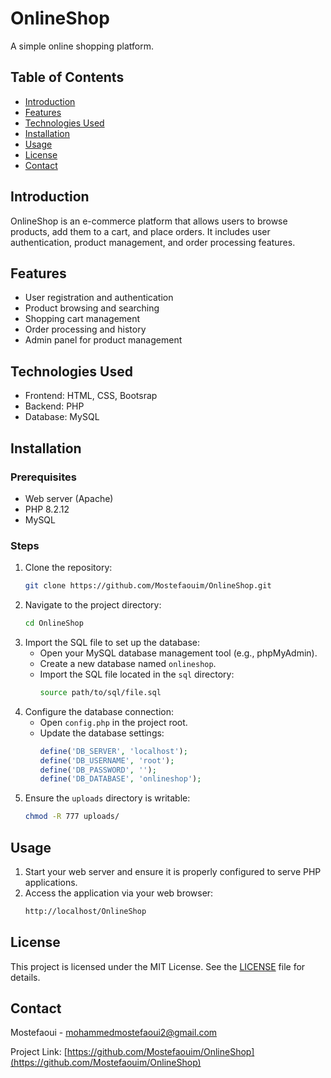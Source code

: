 # OnlineShop

A simple online shopping platform.

## Table of Contents

- [Introduction](#introduction)
- [Features](#features)
- [Technologies Used](#technologies-used)
- [Installation](#installation)
- [Usage](#usage)
- [License](#license)
- [Contact](#contact)

## Introduction

OnlineShop is an e-commerce platform that allows users to browse products, add them to a cart, and place orders. It includes user authentication, product management, and order processing features.

## Features

- User registration and authentication
- Product browsing and searching
- Shopping cart management
- Order processing and history
- Admin panel for product management

## Technologies Used

- Frontend: HTML, CSS, Bootsrap
- Backend: PHP
- Database: MySQL

## Installation

### Prerequisites

- Web server (Apache)
- PHP 8.2.12
- MySQL

### Steps

1. Clone the repository:
    ```sh
    git clone https://github.com/Mostefaouim/OnlineShop.git
    ```
2. Navigate to the project directory:
    ```sh
    cd OnlineShop
    ```
3. Import the SQL file to set up the database:
    - Open your MySQL database management tool (e.g., phpMyAdmin).
    - Create a new database named `onlineshop`.
    - Import the SQL file located in the `sql` directory:
        ```sh
        source path/to/sql/file.sql
        ```
4. Configure the database connection:
    - Open `config.php` in the project root.
    - Update the database settings:
        ```php
        define('DB_SERVER', 'localhost');
        define('DB_USERNAME', 'root');
        define('DB_PASSWORD', '');
        define('DB_DATABASE', 'onlineshop');
        ```
5. Ensure the `uploads` directory is writable:
    ```sh
    chmod -R 777 uploads/
    ```

## Usage

1. Start your web server and ensure it is properly configured to serve PHP applications.
2. Access the application via your web browser:
    ```sh
    http://localhost/OnlineShop
    ```
## License

This project is licensed under the MIT License. See the [LICENSE](LICENSE) file for details.

## Contact

Mostefaoui - [mohammedmostefaoui2@gmail.com](mailto:mohammedmostefaoui2@gmail.com)

Project Link: [https://github.com/Mostefaouim/OnlineShop](https://github.com/Mostefaouim/OnlineShop)
